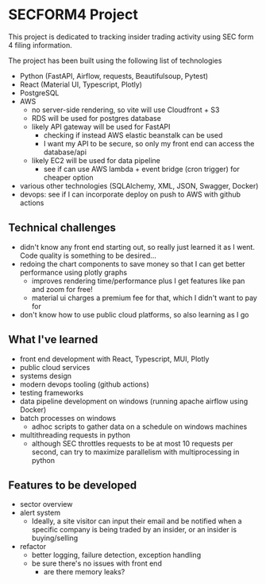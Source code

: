 # SECFORM4 Project

This project is dedicated to tracking insider trading activity using SEC form 4 filing information.

The project has been built using the following list of technologies

- Python (FastAPI, Airflow, requests, Beautifulsoup, Pytest)
- React (Material UI, Typescript, Plotly)
- PostgreSQL
- AWS
    - no server-side rendering, so vite will use Cloudfront + S3
    - RDS will be used for postgres database
    - likely API gateway will be used for FastAPI
        - checking if instead AWS elastic beanstalk can be used
        - I want my API to be secure, so only my front end can access the database/api
    - likely EC2 will be used for data pipeline
        - see if can use AWS lambda + event bridge (cron trigger) for cheaper option
- various other technologies (SQLAlchemy, XML, JSON, Swagger, Docker)
- devops: see if I can incorporate deploy on push to AWS with github actions

## Technical challenges
- didn't know any front end starting out, so really just learned it as I went. Code quality is something to be desired...
- redoing the chart components to save money so that I can get better performance using plotly graphs
    - improves rendering time/performance plus I get features like pan and zoom for free!
    - material ui charges a premium fee for that, which I didn't want to pay for
- don't know how to use public cloud platforms, so also learning as I go

## What I've learned
- front end development with React, Typescript, MUI, Plotly
- public cloud services
- systems design
- modern devops tooling (github actions)
- testing frameworks
- data pipeline development on windows (running apache airflow using Docker)
- batch processes on windows
    - adhoc scripts to gather data on a schedule on windows machines
- multithreading requests in python
    - although SEC throttles requests to be at most 10 requests per second, can try to maximize parallelism with multiprocessing in python

## Features to be developed
- sector overview
- alert system
    - Ideally, a site visitor can input their email and be notified when a specific company is being traded by an insider, or an insider is buying/selling
- refactor
    - better logging, failure detection, exception handling
    - be sure there's no issues with front end
        - are there memory leaks?


